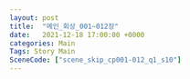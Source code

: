 ```yaml
---
layout: post
title:  "메인_회상_001~012장"
date:   2021-12-18 17:00:00 +0000
categories: Main
Tags: Story Main
SceneCode: ["scene_skip_cp001-012_q1_s10"]
---
```


